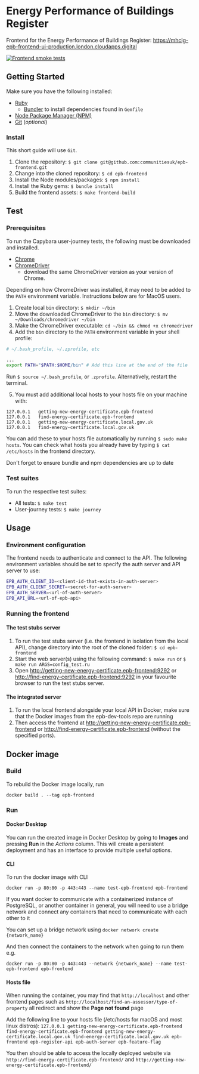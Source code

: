 # Energy Performance of Buildings Register

Frontend for the Energy Performance of Buildings Register:
<https://mhclg-epb-frontend-ui-production.london.cloudapps.digital>

[![Frontend smoke tests](https://github.com/communitiesuk/epb-frontend-smoke-tests/actions/workflows/main.yml/badge.svg)](https://github.com/communitiesuk/epb-frontend-smoke-tests/actions/workflows/main.yml)

## Getting Started

Make sure you have the following installed:

* [Ruby](https://www.ruby-lang.org)
  * [Bundler](https://bundler.io) to install dependencies found in `Gemfile`
* [Node Package Manager (NPM)](https://www.npmjs.com)
* [Git](https://git-scm.com) (_optional_)

### Install

This short guide will use `Git`.

1. Clone the repository: `$ git clone git@github.com:communitiesuk/epb-frontend.git`
2. Change into the cloned repository: `$ cd epb-frontend`
3. Install the Node modules/packages: `$ npm install`
4. Install the Ruby gems: `$ bundle install`
5. Build the frontend assets: `$ make frontend-build`

## Test

### Prerequisites

To run the Capybara user-journey tests, the following must be downloaded and
installed.

* [Chrome](https://www.google.com/chrome)
* [ChromeDriver](https://chromedriver.chromium.org/downloads)
  * download the same ChromeDriver version as your version of Chrome.

Depending on how ChromeDriver was installed, it may need to be added to the
`PATH` environment variable. Instructions below are for MacOS users.

1. Create local `bin` directory: `$ mkdir ~/bin`
2. Move the downloaded ChromeDriver to the `bin` directory:
`$ mv ~/Downloads/chromedriver ~/bin`
3. Make the ChromeDriver executable: `cd ~/bin && chmod +x chromedriver`
4. Add the `bin` directory to the `PATH` environment variable in your shell
profile:

```bash
# ~/.bash_profile, ~/.zprofile, etc

...
export PATH="$PATH:$HOME/bin" # Add this line at the end of the file
```

Run `$ source ~/.bash_profile`, or `.zprofile`. Alternatively, restart the
terminal.

5. You must add additional local hosts to your hosts file on your machine with:

```
127.0.0.1	getting-new-energy-certificate.epb-frontend
127.0.0.1	find-energy-certificate.epb-frontend
127.0.0.1	getting-new-energy-certificate.local.gov.uk
127.0.0.1	find-energy-certificate.local.gov.uk
```
You can add these to your hosts file automatically by running `$ sudo make hosts`.
You can check what hosts you already have by typing `$ cat /etc/hosts` in the 
frontend directory.

Don't forget to ensure bundle and npm dependencies are up to date

### Test suites

To run the respective test suites:

* All tests: `$ make test`
* User-journey tests: `$ make journey`

## Usage

### Environment configuration

The frontend needs to authenticate and connect to the API.  The following
environment variables should be set to specify the auth server and API server to
use:

```bash
EPB_AUTH_CLIENT_ID=<client-id-that-exists-in-auth-server>
EPB_AUTH_CLIENT_SECRET=<secret-for-auth-server>
EPB_AUTH_SERVER=<url-of-auth-server>
EPB_API_URL=<url-of-epb-api>
```

### Running the frontend

#### The test stubs server

1. To run the test stubs server (i.e. the frontend in isolation from the local API), 
   change directory into the root of the cloned folder: `$ cd epb-frontend`
2. Start the web server(s) using the following command: `$ make run` or
`$ make run ARGS=config_test.ru`
3. Open <http://getting-new-energy-certificate.epb-frontend:9292> or
   <http://find-energy-certificate.epb-frontend:9292> in your favourite browser to
   run the test stubs server.
   
#### The integrated server

1. To run the local frontend alongside your local API in Docker, make sure that 
   the Docker images from the epb-dev-tools repo are running
2. Then access the frontend at <http://getting-new-energy-certificate.epb-frontend>
   or <http://find-energy-certificate.epb-frontend> (without the specified ports).

## Docker image

### Build

To rebuild the Docker image locally, run

`docker build . --tag epb-frontend`

### Run

#### Docker Desktop

You can run the created image in Docker Desktop by going to **Images** and pressing **Run** in the *Actions* column.
This will create a persistent deployment and has an interface to provide multiple useful options.

#### CLI

To run the docker image with CLI

`docker run -p 80:80 -p 443:443 --name test-epb-frontend epb-frontend`

If you want docker to communicate with a containerized instance of PostgreSQL, or another container in general,
you will need to use a bridge network and connect any containers that need to communicate with each other to it

You can set up a bridge network using
`docker network create {network_name}`

And then connect the containers to the network when going to run them e.g.

`docker run -p 80:80 -p 443:443 --network {network_name} --name test-epb-frontend epb-frontend`

#### Hosts file

When running the container, you may find that `http://localhost` and 
other frontend pages such as `http://localhost/find-an-assessor/type-of-property` 
all redirect and show the **Page not found** page

Add the following line to your hosts file (/etc/hosts for macOS and most linux distros):
`127.0.0.1 getting-new-energy-certificate.epb-frontend find-energy-certificate.epb-frontend getting-new-energy-certificate.local.gov.uk find-energy-certificate.local.gov.uk epb-frontend epb-register-api epb-auth-server epb-feature-flag`

You then should be able to access the locally deployed website via `http://find-energy-certificate.epb-frontend/` and `http://getting-new-energy-certificate.epb-frontend/`
